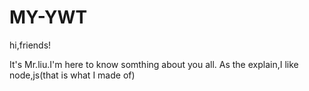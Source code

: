 # MY-YWT

hi,friends!

It's Mr.liu.I'm here to know somthing about you all.
As the explain,I like node,js(that is what I made of)
